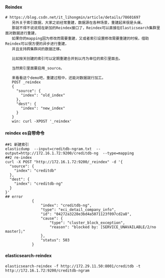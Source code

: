 ####  Reindex  
    # https://blog.csdn.net/it_lihongmin/article/details/78601697
       另外关于索引数据，大家之前经常重建，数据源在各种场景，重建起来很是头痛，
       那就不得不说说现在新加的Reindex接口了，Reindex可以直接在Elasticsearch集群里面对数据进行重建，
       如果你的mapping因为修改而需要重建，又或者索引设置修改需要重建的时候，借助Reindex可以很方便的异步进行重建，
       并且支持跨集群间的数据迁移。
       
       比如按天创建的索引可以定期重建合并到以月为单位的索引里面去。
       
       当然索引里面要启用_source。
       
       来看看这个demo吧，重建过程中，还能对数据就行加工。
       POST _reindex
       {
         "source": {
           "index": "old_index"
         },
         "dest": {
           "index": "new_index"
         }
       }
       win: curl -XPOST '_reindex'

#### reindex es自带命令 
    ##1 新建索引
    elasticdump  --input=creditdb-ngram.txt  --output=http://172.16.1.72:9200/creditdb-ng  --type=mapping
    ##2 re-index
    curl -X POST "http://172.16.1.72:9200/_reindex" -d '{
      "source": {
        "index": "creditdb"
      },
      "dest": {
        "index": "creditdb-ng"
      }
    }'
    ## error
                {
                    "index": "creditdb-ng",
                    "type": "eci_detail_company_info",
                    "id": "04272a3228e3bd4a5071123f097cd2a8",
                    "cause": {
                        "type": "cluster_block_exception",
                        "reason": "blocked by: [SERVICE_UNAVAILABLE/2/no master];"
                    },
                    "status": 503
                }
                
                
#### elasticsearch-reindex
    elasticsearch-reindex -f http://172.29.11.50:8001/creditdb -t http://172.16.1.72:9200/creditdb-ngram                        